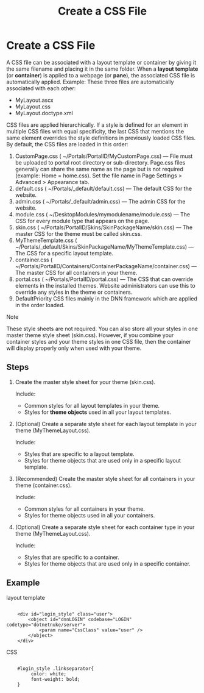 ﻿---
uid: create-css
locale: en
title: Create a CSS File
dnnversion: 09.02.00
previous-topic: create-container
next-topic: create-doctype-xml
related-topics: themes
links: ["[W3C specifications on cascading and inheritance](https://www.w3.org/TR/css3-cascade/)","[DNN Wiki: DotNetNuke Skins](https://www.dnnsoftware.com/wiki/dotnetnuke-skins)","[DNN Professional Training: Creating HTML Skins](https://www.dnnsoftware.com/services/professional-training/training-videos-subscription/skinning-2-creating-html-skins)"]
---

# Create a CSS File

A CSS file can be associated with a layout template or container by giving it the same filename and placing it in the same folder. When a **layout template** (or **container**) is applied to a webpage (or **pane**), the associated CSS file is automatically applied. Example: These three files are automatically associated with each other:

*   MyLayout.ascx
*   MyLayout.css
*   MyLayout.doctype.xml

CSS files are applied hierarchically. If a style is defined for an element in multiple CSS files with equal specificity, the last CSS that mentions the same element overrides the style definitions in previously loaded CSS files. By default, the CSS files are loaded in this order:

1.  CustomPage.css ( ~/Portals/PortalID/MyCustomPage.css) —  File must be uploaded to portal root directory or sub-directory.  Page.css files generally can share the same name as the page but is not required (example: Home = home.css). Set the file name in Page Settings > Advanced > Appearance tab.
2.  default.css ( ~/Portals/_default/default.css) — The default CSS for the website.
3.  admin.css ( ~/Portals/_default/admin.css) — The admin CSS for the website.
4.  module.css ( ~/DesktopModules/mymodulename/module.css) — The CSS for every module type that appears on the page.
5.  skin.css ( ~/Portals/PortalID/Skins/SkinPackageName/skin.css) — The master CSS for the theme must be called skin.css.
6.  MyThemeTemplate.css ( ~/Portals/_default/Skins/SkinPackageName/MyThemeTemplate.css) — The CSS for a specific layout template.
7.  container.css ( ~/Portals/PortalID/Containers/ContainerPackageName/container.css) — The master CSS for all containers in your theme.
8.  portal.css ( ~/Portals/PortalID/portal.css) — The CSS that can override elements in the installed themes. Website administrators can use this to override any styles in the theme or containers.
9.  DefaultPriority CSS files mainly in the DNN framework which are applied in the order loaded.
> [!NOTE]
> These style sheets are not required. You can also store all your styles in one master theme style sheet (skin.css). However, if you combine your container styles and your theme styles in one CSS file, then the container will display properly only when used with your theme.

## Steps

1.  Create the master style sheet for your theme (skin.css).

    Include:

    *   Common styles for all layout templates in your theme.
    *   Styles for **theme objects** used in all your layout templates.

2.  (Optional) Create a separate style sheet for each layout template in your theme (MyThemeLayout.css).

    Include:

    *   Styles that are specific to a layout template.
    *   Styles for theme objects that are used only in a specific layout template.

3.  (Recommended) Create the master style sheet for all containers in your theme (container.css).

    Include:

    *   Common styles for all containers in your theme.
    *   Styles for theme objects used in all your containers.

4.  (Optional) Create a separate style sheet for each container type in your theme (MyThemeLayout.css).

    Include:

    *   Styles that are specific to a container.
    *   Styles for theme objects that are used only in a specific container.


## Example

layout template

```

    <div id="login_style" class="user">
        <object id="dnnLOGIN" codebase="LOGIN" codetype="dotnetnuke/server">
            <param name="CssClass" value="user" />
        </object>
    </div>

```

CSS

```

    #login_style .linkseparator{
         color: white;
         font-weight: bold;
    }

```
